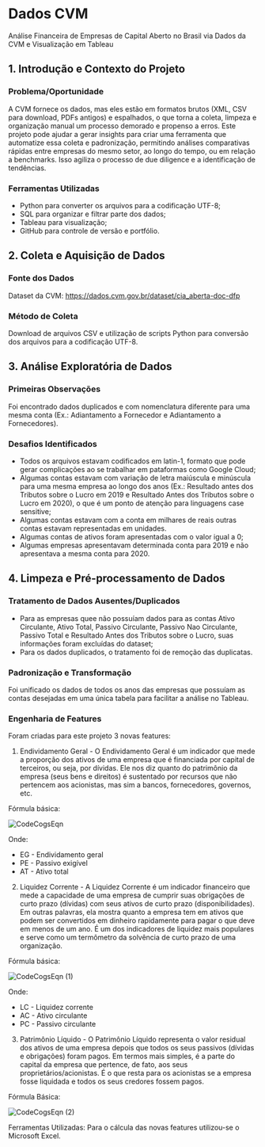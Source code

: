 # Dados CVM
Análise Financeira de Empresas de Capital Aberto no Brasil via Dados da CVM e Visualização em Tableau

## 1. Introdução e Contexto do Projeto

### Problema/Oportunidade
A CVM fornece os dados, mas eles estão em formatos brutos (XML, CSV para download, PDFs antigos) e espalhados, o que torna a coleta, limpeza e organização manual um processo demorado e propenso a erros. Este projeto pode ajudar a gerar insights para criar uma ferramenta que automatize essa coleta e padronização, permitindo análises comparativas rápidas entre empresas do mesmo setor, ao longo do tempo, ou em relação a benchmarks. Isso agiliza o processo de due diligence e a identificação de tendências.

### Ferramentas Utilizadas
- Python para converter os arquivos para a codificação UTF-8;
- SQL para organizar e filtrar parte dos dados;
- Tableau para visualização;
- GitHub para controle de versão e portfólio.

## 2. Coleta e Aquisição de Dados

### Fonte dos Dados
Dataset da CVM: https://dados.cvm.gov.br/dataset/cia_aberta-doc-dfp

### Método de Coleta
Download de arquivos CSV e utilização de scripts Python para conversão dos arquivos para a codificação UTF-8.

## 3. Análise Exploratória de Dados

### Primeiras Observações
Foi encontrado dados duplicados e com nomenclatura diferente para uma mesma conta (Ex.: Adiantamento a Fornecedor e Adiantamento a Fornecedores).


### Desafios Identificados
- Todos os arquivos estavam codificados em latin-1, formato que pode gerar complicações ao se trabalhar em pataformas como Google Cloud;
- Algumas contas estavam com variação de letra maiúscula e minúscula para uma mesma empresa ao longo dos anos (Ex.: Resultado antes dos Tributos sobre o Lucro em 2019 e Resultado Antes dos Tributos sobre o Lucro em 2020), o que é um ponto de atenção para linguagens case sensitive;
- Algumas contas estavam com a conta em milhares de reais outras contas estavam representadas em unidades.
- Algumas contas de ativos foram apresentadas com o valor igual a 0;
- Algumas empresas apresentavam determinada conta para 2019 e não apresentava a mesma conta para 2020.

## 4. Limpeza e Pré-processamento de Dados
   
### Tratamento de Dados Ausentes/Duplicados
- Para as empresas quee não possuíam dados para as contas Ativo Circulante, Ativo Total, Passivo Circulante, Passivo Nao Circulante, Passivo Total e Resultado Antes dos Tributos sobre o Lucro, suas informações foram excluídas do dataset;
- Para os dados duplicados, o tratamento foi de remoção das duplicatas.

### Padronização e Transformação
Foi unificado os dados de todos os anos das empresas que possuíam as contas desejadas em uma única tabela para facilitar a análise no Tableau.

### Engenharia de Features
Foram criadas para este projeto 3 novas features:

1) Endividamento Geral - O Endividamento Geral é um indicador que mede a proporção dos ativos de uma empresa que é financiada por capital de terceiros, ou seja, por dívidas. Ele nos diz quanto do patrimônio da empresa (seus bens e direitos) é sustentado por recursos que não pertencem aos acionistas, mas sim a bancos, fornecedores, governos, etc.

Fórmula básica:

![CodeCogsEqn](https://github.com/user-attachments/assets/f80e8521-4e1b-4604-b47b-ea1b4430f55f)

Onde:
- EG - Endividamento geral
- PE - Passivo exigível
- AT - Ativo total

2) Liquidez Corrente - A Liquidez Corrente é um indicador financeiro que mede a capacidade de uma empresa de cumprir suas obrigações de curto prazo (dívidas) com seus ativos de curto prazo (disponibilidades). Em outras palavras, ela mostra quanto a empresa tem em ativos que podem ser convertidos em dinheiro rapidamente para pagar o que deve em menos de um ano. É um dos indicadores de liquidez mais populares e serve como um termômetro da solvência de curto prazo de uma organização.

Fórmula básica:

![CodeCogsEqn (1)](https://github.com/user-attachments/assets/aa196ae2-4fb3-4d6a-98da-e6bbb017e206)


Onde:
- LC - Liquidez corrente
- AC - Ativo circulante
- PC - Passivo circulante

3) Patrimônio Líquido - O Patrimônio Líquido representa o valor residual dos ativos de uma empresa depois que todos os seus passivos (dívidas e obrigações) foram pagos. Em termos mais simples, é a parte do capital da empresa que pertence, de fato, aos seus proprietários/acionistas. É o que resta para os acionistas se a empresa fosse liquidada e todos os seus credores fossem pagos.

Fórmula Básica:

![CodeCogsEqn (2)](https://github.com/user-attachments/assets/231ed095-f572-482f-8620-025ed169cc5a)


Ferramentas Utilizadas: Para o cálcula das novas features utilizou-se o Microsoft Excel.
